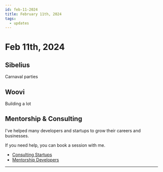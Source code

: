 ```yaml
---
id: feb-11-2024
title: February 11th, 2024
tags:
  - updates
---
```


# Feb 11th, 2024

## Sibelius

Carnaval parties

## Woovi

Building a lot

## Mentorship & Consulting

I've helped many developers and startups to grow their careers and businesses.

If you need help, you can book a session with me.

- [Consulting Startups](../../../paid-consulting-startups.mdx)
- [Mentorship Developers](../../../paid-mentorship-developers.mdx)

---
